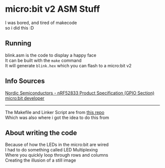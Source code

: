 # micro:bit v2 ASM Stuff  
I was bored, and tired of makecode  
so i did this :D  

## Running  
blink.asm is the code to display a happy face  
It can be built with the `make` command  
It will generate `blink.hex` which you can flash to a micro:bit v2  

## Info Sources  
[Nordic Semiconductors - nRF52833 Product Specification (GPIO Section)](https://docs.nordicsemi.com/bundle/ps_nrf52833/page/gpio.html#topic)  
[micro:bit developer](https://tech.microbit.org/hardware/schematic/#v2-pinmap)  
** **  
The Makefile and Linker Script are from [this repo](https://github.com/cpmpercussion/microbit-v2-baremetal/)  
Which was also where i got the idea to do this from  
  
## About writing the code  
Because of how the LEDs in the micro:bit are wired  
I had to do something called LED Multiplexing  
Where you quickly loop through rows and columns  
Creating the illusion of a still image